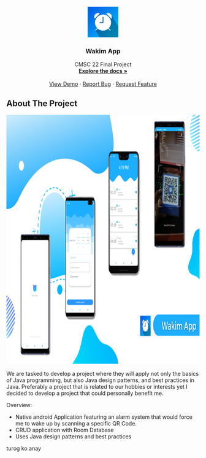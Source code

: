 <!-- PROJECT LOGO -->
<br />
<div align="center">
  <a href="https://github.com/othneildrew/Best-README-Template">
    <img src="assets/logo.png" alt="Logo" width="80" height="80">
  </a>

  <h3 align="center">Wakim App</h3>

  <p align="center">
    CMSC 22 Final Project
    <br />
    <a href="https://github.com/Kim-Arcena/Wakim"><strong>Explore the docs »</strong></a>
    <br />
    <br />
    <a href="https://github.com/Kim-Arcena/Wakim">View Demo</a>
    ·
    <a href="https://github.com/Kim-Arcena/Wakim/issues">Report Bug</a>
    ·
    <a href="https://github.com/Kim-Arcena/Wakim/issues">Request Feature</a>
  </p>
</div>


<!-- ABOUT THE PROJECT -->
## About The Project

<a href="https://github.com/Kim-Arcena/Wakim">
    <img src="assets/banner.png" alt="Banner" width="1500" height="650">
  </a>

We are tasked to develop a project where they will apply not only the basics of Java programming, but also Java design patterns, and best practices in Java.
Preferably a project that is related to our hobbies or interests yet I decided to develop a project that could personally benefit me.

Overview:
* Native android Application featuring an alarm system that would force me to wake up by scanning a specific QR Code.
* CRUD application with Room Database
* Uses Java design patterns and best practices

turog ko anay

